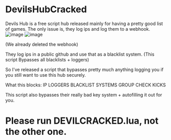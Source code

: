 # DevilsHubCracked

Devils Hub is a free script hub released mainly for having a pretty good list of games. The only issue is, they log ips and log them to a webhook.
![image](https://user-images.githubusercontent.com/37047409/199883389-19a2625f-69b3-4b0d-a2fb-67ff37b56957.png)
![image](https://user-images.githubusercontent.com/37047409/199883935-8c366231-0560-43c4-8d19-ff7b520007ef.png)

(We already deleted the webhook)

They log ips in a public github and use that as a blacklist system.
(This script Bypasses all blacklists + loggers)

So I've released a script that bypasses pretty much anything logging you if you still want to use this hub securely.

What this blocks:
IP LOGGERS
BLACKLIST SYSTEMS
GROUP CHECK
KICKS

This script also bypasses their really bad key system + autofilling it out for you.

# Please run DEVILCRACKED.lua, not the other one.

